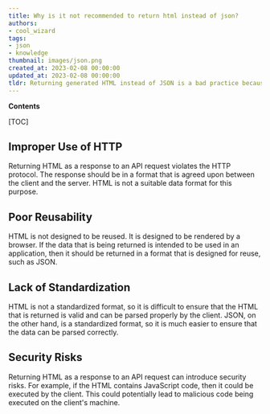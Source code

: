 ```yaml
---
title: Why is it not recommended to return html instead of json?
authors:
- cool_wizard
tags:
- json
- knowledge
thumbnail: images/json.png
created_at: 2023-02-08 00:00:00
updated_at: 2023-02-08 00:00:00
tldr: Returning generated HTML instead of JSON is a bad practice because it is not a standard data format and is difficult to parse and manipulate.
---
```


**Contents**

[TOC]

## Improper Use of HTTP
Returning HTML as a response to an API request violates the HTTP protocol. The response should be in a format that is agreed upon between the client and the server. HTML is not a suitable data format for this purpose.

## Poor Reusability
HTML is not designed to be reused. It is designed to be rendered by a browser. If the data that is being returned is intended to be used in an application, then it should be returned in a format that is designed for reuse, such as JSON.

## Lack of Standardization
HTML is not a standardized format, so it is difficult to ensure that the HTML that is returned is valid and can be parsed properly by the client. JSON, on the other hand, is a standardized format, so it is much easier to ensure that the data can be parsed correctly.

## Security Risks
Returning HTML as a response to an API request can introduce security risks. For example, if the HTML contains JavaScript code, then it could be executed by the client. This could potentially lead to malicious code being executed on the client's machine.
